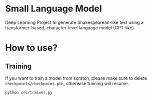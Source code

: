 # Small Language Model
Deep Learning Project to generate Shakespearean-like text using a transformer-based, character-level language model (GPT-like).

# How to use?

## Training

If you want to train a model from scratch, please make sure to delete `checkpoints/checkpoint.pth`, otherwise training will resume.

```bash
python src/trainer.py
```


